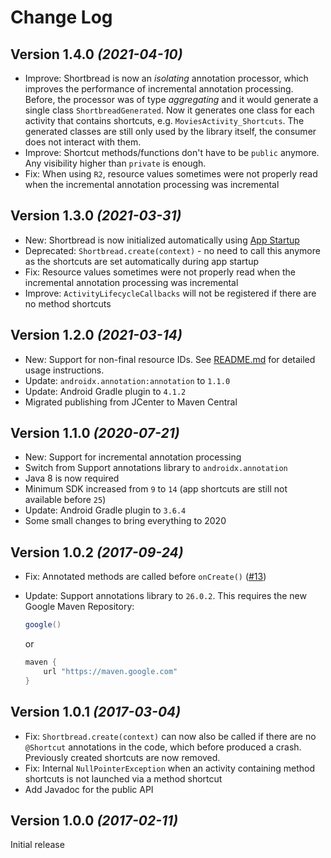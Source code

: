 Change Log
==========

Version 1.4.0 *(2021-04-10)*
----------------------------
* Improve: Shortbread is now an _isolating_ annotation processor, which improves the performance of incremental annotation processing.
Before, the processor was of type _aggregating_ and it would generate a single class `ShortbreadGenerated`. Now it generates one
class for each activity that contains shortcuts, e.g. `MoviesActivity_Shortcuts`. The generated classes are still only used by the
library itself, the consumer does not interact with them.
* Improve: Shortcut methods/functions don't have to be `public` anymore. Any visibility higher than `private` is enough.
* Fix: When using `R2`, resource values sometimes were not properly read when the incremental annotation processing was incremental


Version 1.3.0 *(2021-03-31)*
----------------------------
* New: Shortbread is now initialized automatically using [App Startup](https://developer.android.com/topic/libraries/app-startup)
* Deprecated: `Shortbread.create(context)` - no need to call this anymore as the shortcuts are set automatically during app startup
* Fix: Resource values sometimes were not properly read when the incremental annotation processing was incremental
* Improve: `ActivityLifecycleCallbacks` will not be registered if there are no method shortcuts


Version 1.2.0 *(2021-03-14)*
----------------------------
* New: Support for non-final resource IDs. See [README.md](https://github.com/MatthiasRobbers/shortbread#non-final-resource-ids)
for detailed usage instructions.
* Update: `androidx.annotation:annotation` to `1.1.0`
* Update: Android Gradle plugin to `4.1.2`
* Migrated publishing from JCenter to Maven Central


Version 1.1.0 *(2020-07-21)*
-----------------------------
* New: Support for incremental annotation processing
* Switch from Support annotations library to `androidx.annotation`
* Java 8 is now required
* Minimum SDK increased from `9` to `14` (app shortcuts are still not available before `25`)
* Update: Android Gradle plugin to `3.6.4`
* Some small changes to bring everything to 2020


Version 1.0.2 *(2017-09-24)*
-----------------------------
* Fix: Annotated methods are called before `onCreate()` ([#13](https://github.com/MatthiasRobbers/shortbread/issues/13))
* Update: Support annotations library to `26.0.2`. This requires the new Google Maven Repository:

  ```groovy
  google()
  ```
  or    
  ```groovy
  maven {
      url "https://maven.google.com"
  }
  ```


Version 1.0.1 *(2017-03-04)*
-----------------------------
* Fix: `Shortbread.create(context)` can now also be called if there are no `@Shortcut` annotations in the code, which before produced a crash. Previously created shortcuts are now removed.
* Fix: Internal `NullPointerException` when an activity containing method shortcuts is not launched via a method shortcut
* Add Javadoc for the public API


Version 1.0.0 *(2017-02-11)*
-----------------------------
Initial release
